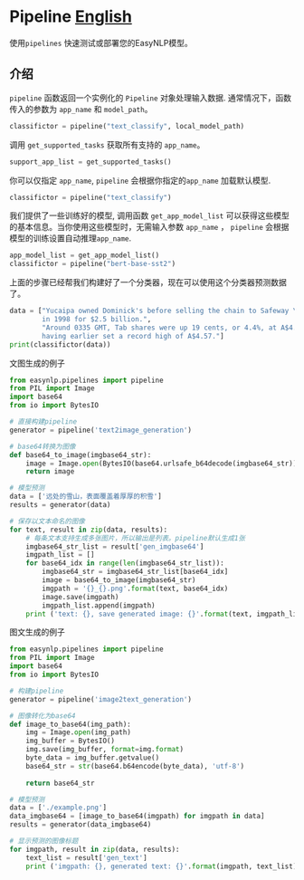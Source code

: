 # Pipeline [English](https://github.com/alibaba/EasyNLP/blob/master/easynlp/pipelines/README.md)
使用`pipelines` 快速测试或部署您的EasyNLP模型。

## 介绍
`pipeline` 函数返回一个实例化的 `Pipeline` 对象处理输入数据. 通常情况下，函数传入的参数为 `app_name` 和 `model_path`。
```python
classifictor = pipeline("text_classify", local_model_path)
```
调用 `get_supported_tasks` 获取所有支持的 `app_name`。
```python
support_app_list = get_supported_tasks()
```
你可以仅指定 `app_name`, `pipeline` 会根据你指定的`app_name` 加载默认模型.
```python
classifictor = pipeline("text_classify")
```
我们提供了一些训练好的模型, 调用函数 `get_app_model_list` 可以获得这些模型的基本信息。当你使用这些模型时，无需输入参数 `app_name` ， `pipeline` 会根据模型的训练设置自动推理`app_name`.
```python
app_model_list = get_app_model_list()
classifictor = pipeline("bert-base-sst2")
```
上面的步骤已经帮我们构建好了一个分类器，现在可以使用这个分类器预测数据了。
```python
data = ["Yucaipa owned Dominick's before selling the chain to Safeway \
        in 1998 for $2.5 billion.",
        "Around 0335 GMT, Tab shares were up 19 cents, or 4.4%, at A$4.56, \
        having earlier set a record high of A$4.57."]
print(classifictor(data))
```

文图生成的例子

```python
from easynlp.pipelines import pipeline
from PIL import Image
import base64
from io import BytesIO

# 直接构建pipeline
generator = pipeline('text2image_generation')

# base64转换为图像
def base64_to_image(imgbase64_str):
    image = Image.open(BytesIO(base64.urlsafe_b64decode(imgbase64_str)))
    return image

# 模型预测
data = ['远处的雪山，表面覆盖着厚厚的积雪']
results = generator(data)

# 保存以文本命名的图像
for text, result in zip(data, results):
    # 每条文本支持生成多张图片，所以输出是列表。pipeline默认生成1张
    imgbase64_str_list = result['gen_imgbase64']
    imgpath_list = []
    for base64_idx in range(len(imgbase64_str_list)):
        imgbase64_str = imgbase64_str_list[base64_idx]
        image = base64_to_image(imgbase64_str)
        imgpath = '{}_{}.png'.format(text, base64_idx)
        image.save(imgpath)
        imgpath_list.append(imgpath)
    print ('text: {}, save generated image: {}'.format(text, imgpath_list))
```

图文生成的例子
```python
from easynlp.pipelines import pipeline
from PIL import Image
import base64
from io import BytesIO

# 构建pipeline
generator = pipeline('image2text_generation')

# 图像转化为base64
def image_to_base64(img_path):
    img = Image.open(img_path)
    img_buffer = BytesIO()
    img.save(img_buffer, format=img.format)
    byte_data = img_buffer.getvalue()
    base64_str = str(base64.b64encode(byte_data), 'utf-8')
 
    return base64_str

# 模型预测
data = ['./example.png']
data_imgbase64 = [image_to_base64(imgpath) for imgpath in data]
results = generator(data_imgbase64)

# 显示预测的图像标题
for imgpath, result in zip(data, results):
    text_list = result['gen_text']
    print ('imgpath: {}, generated text: {}'.format(imgpath, text_list))
```

